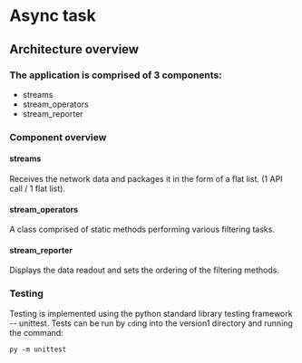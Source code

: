 # Async task

## Architecture overview

### The application is comprised of 3 components:
- streams
- stream_operators
- stream_reporter

### Component overview
#### streams
Receives the network data and packages it in the form of a flat list. (1 API call / 1 flat list).

#### stream_operators
A class comprised of static methods performing various filtering tasks.

#### stream_reporter
Displays the data readout and sets the ordering of the filtering methods.

### Testing
Testing is implemented using the python standard library testing framework -- unittest.
Tests can be run by ```cd```ing into the version1 directory and running the command:
```
py -m unittest
```